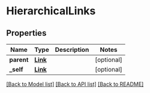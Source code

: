# HierarchicalLinks

## Properties
Name | Type | Description | Notes
------------ | ------------- | ------------- | -------------
**parent** | [**Link**](Link.md) |  | [optional] 
**_self** | [**Link**](Link.md) |  | [optional] 

[[Back to Model list]](../README.md#documentation-for-models) [[Back to API list]](../README.md#documentation-for-api-endpoints) [[Back to README]](../README.md)


